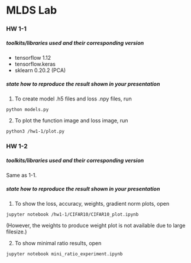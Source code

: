 # MLDS Lab
### HW 1-1
##### toolkits/libraries used and their corresponding version
- tensorflow 1.12
- tensorflow.keras
- sklearn 0.20.2 (PCA)

##### state how to reproduce the result shown in your presentation
1. To create model .h5 files and loss .npy files, run
```
python models.py
```
2. To plot the function image and loss image, run
```
python3 /hw1-1/plot.py
```

### HW 1-2
##### toolkits/libraries used and their corresponding version
Same as 1-1.

##### state how to reproduce the result shown in your presentation
1. To show the loss, accuracy, weights, gradient norm plots, open 
```
jupyter notebook /hw1-1/CIFAR10/CIFAR10_plot.ipynb
```
(However, the weights to produce weight plot is not available due to large filesize.)

2. To show minimal ratio results, open
```
jupyter notebook mini_ratio_experiment.ipynb
```
